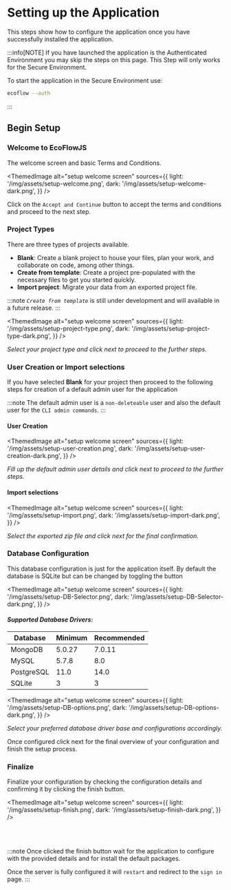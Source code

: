 # Setting up the Application

This steps show how to configure the application once you have successfully installed the application.

:::info[NOTE]
If you have launched the application is the Authenticated Environment you may skip the steps on this page.
This Step will only works for the Secure Environment.

To start the application in the Secure Environment use:

```bash
ecoflow --auth
```

:::

## Begin Setup

### Welcome to EcoFlowJS

The welcome screen and basic Terms and Conditions.

<ThemedImage
alt="setup welcome screen"
sources={{
    light: '/img/assets/setup-welcome.png',
    dark: '/img/assets/setup-welcome-dark.png',
  }}
/>

Click on the `Accept and Continue` button to accept the terms and conditions and proceed to the next step.

### Project Types

There are three types of projects available.

- **Blank**: Create a blank project to house your files, plan your work, and collaborate on code, among other things.
- **Create from template**: Create a project pre-populated with the necessary files to get you started quickly.
- **Import project**: Migrate your data from an exported project file.

:::note
_`Create from template`_ is still under development and will available in a future release.
:::

<ThemedImage
alt="setup welcome screen"
sources={{
    light: '/img/assets/setup-project-type.png',
    dark: '/img/assets/setup-project-type-dark.png',
  }}
/>

_Select your project type and click next to proceed to the further steps._

### User Creation or Import selections

If you have selected **Blank** for your project then proceed to the following steps for creation of a default admin user for the application

:::note
The default admin user is a `non-deleteable` user and also the default user for the `CLI admin commands`.
:::

#### User Creation

<ThemedImage
alt="setup welcome screen"
sources={{
    light: '/img/assets/setup-user-creation.png',
    dark: '/img/assets/setup-user-creation-dark.png',
  }}
/>

_Fill up the default admin user details and click next to proceed to the further steps._

#### Import selections

<ThemedImage
alt="setup welcome screen"
sources={{
    light: '/img/assets/setup-import.png',
    dark: '/img/assets/setup-import-dark.png',
  }}
/>

_Select the exported zip file and click next for the final confirmation._

### Database Configuration

This database configuration is just for the application itself. By default the database is SQLite but can be changed by toggling the button

<ThemedImage
alt="setup welcome screen"
sources={{
    light: '/img/assets/setup-DB-Selector.png',
    dark: '/img/assets/setup-DB-Selector-dark.png',
  }}
/>

#### _Supported Database Drivers:_

| Database   | Minimum | Recommended |
| ---------- | ------- | ----------- |
| MongoDB    | 5.0.27  | 7.0.11      |
| MySQL      | 5.7.8   | 8.0         |
| PostgreSQL | 11.0    | 14.0        |
| SQLite     | 3       | 3           |

<ThemedImage
alt="setup welcome screen"
sources={{
    light: '/img/assets/setup-DB-options.png',
    dark: '/img/assets/setup-DB-options-dark.png',
  }}
/>

_Select your preferred database driver base and configurations accordingly._

Once configured click next for the final overview of your configuration and finish the setup process.

### Finalize

Finalize your configuration by checking the configuration details and confirming it by clicking the finish button.

<ThemedImage
alt="setup welcome screen"
sources={{
    light: '/img/assets/setup-finish.png',
    dark: '/img/assets/setup-finish-dark.png',
  }}
/>

<br/><br/>

:::note
Once clicked the finish button wait for the application to configure with the provided details and for install the default packages.

Once the server is fully configured it will `restart` and redirect to the `sign in` page.
:::
